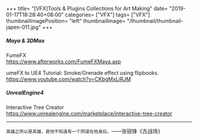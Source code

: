 +++
title= "[VFX]Tools & Plugins Collections for Art Making"
date= "2019-01-17T18:28:40+08:00"
categories= ["VFX"]
tags= ["VFX"]
thumbnailImagePosition= "left"
thumbnailImage= "/thumbnail/thumbnail-japen-011.jpg"
+++

##### Maya & 3DMax

<!--more-->

FumeFX  
https://www.afterworks.com/FumeFXMaya.asp

umeFX to UE4 Tutorial: Smoke/Grenade effect using flipbooks.  
https://www.youtube.com/watch?v=CKbgMxLiRJM

##### UnrealEngine4

Interactive Tree Creator  
https://www.unrealengine.com/marketplace/interactive-tree-creator

***
`英雄之所以是英雄，是他不知道有一个阴谋在他身后。`——张锐锋《古战场》